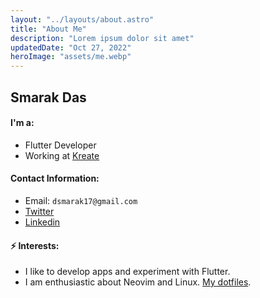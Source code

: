 ```yaml
---
layout: "../layouts/about.astro"
title: "About Me"
description: "Lorem ipsum dolor sit amet"
updatedDate: "Oct 27, 2022"
heroImage: "assets/me.webp"
---
```


## Smarak Das

#### I'm a:

- Flutter Developer
- Working at [Kreate](https://kreateworld.in)

#### Contact Information:

- Email: `dsmarak17@gmail.com`
- [Twitter](https://twitter.com/Thesmader)
- [Linkedin](https://linkedin.com/in/thesmader)

#### ⚡ Interests:

- I like to develop apps and experiment with Flutter.
- I am enthusiastic about Neovim and Linux. [My dotfiles](https://github.com/Thesmader/dotfiles).

<!--[![Thesmader's github stats](https://github-readme-stats.vercel.app/api?username=Thesmader&theme=onedark&count_private=true&hide_rank=true&hide=stars)](https://github.com/anuraghazra/github-readme-stats)-->
